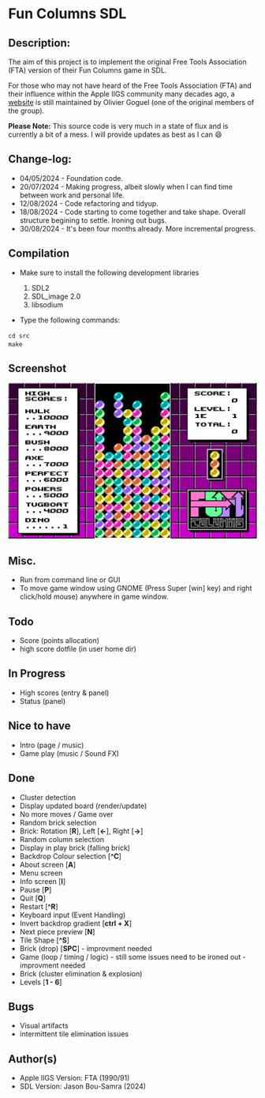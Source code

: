 # Fun Columns SDL

## Description:
The aim of this project is to implement the original Free Tools Association (FTA) version of their Fun Columns game in SDL.

For those who may not have heard of the Free Tools Association (FTA) and their influence within the Apple IIGS community many
decades ago, a [website](http://www.freetoolsassociation.com/) is still maintained by Olivier Goguel (one of the original members of the group).

<b>Please Note:</b> This source code is very much in a state of flux and is currently a bit of a mess.
I will provide updates as best as I can :smile:

## Change-log:

* 04/05/2024 - Foundation code.
* 20/07/2024 - Making progress, albeit slowly when I can find time between work and personal life.
* 12/08/2024 - Code refactoring and tidyup.
* 18/08/2024 - Code starting to come together and take shape. Overall structure begining to settle. Ironing out bugs.
* 30/08/2024 - It's been four months already. More incremental progress.

## Compilation
* Make sure to install the following development libraries
  1. SDL2
  2. SDL_image 2.0
  3. libsodium
 
* Type the following commands:

`cd src`<br>
`make`

## Screenshot
![Fun Columns](https://raw.githubusercontent.com/bou-samra/Fun-Columns-SDL/main/img/fun-columns.png)

## Misc.
* Run from command line or GUI
* To move game window using GNOME (Press Super [win] key) and right click/hold mouse) anywhere in game window.

## Todo
* Score (points allocation)
* high score dotfile (in user home dir)

## In Progress
* High scores (entry & panel)
* Status (panel)

## Nice to have
* Intro (page / music)
* Game play (music / Sound FX)

## Done
* Cluster detection
* Display updated board (render/update)
* No more moves / Game over
* Random brick selection
* Brick: Rotation [**R**], Left [**←**], Right [**→**]
* Random column selection
* Display in play brick (falling brick)
* Backdrop Colour selection [**^C**]
* About screen [**A**]
* Menu screen
* Info screen [**I**]
* Pause [**P**]
* Quit [**Q**]
* Restart [**^R**]
* Keyboard input (Event Handling)
* Invert backdrop gradient [**ctrl + X**]
* Next piece preview [**N**]
* Tile Shape [**^S**]
* Brick (drop) [**SPC**] - improvment needed
* Game (loop / timing / logic) - still some issues need to be ironed out - improvment needed
* Brick (cluster elimination & explosion)
* Levels [**1 - 6**]

## Bugs
* Visual artifacts
* intermittent tile elimination issues

## Author(s)
* Apple IIGS Version: FTA (1990/91)
* SDL Version: Jason Bou-Samra (2024)
